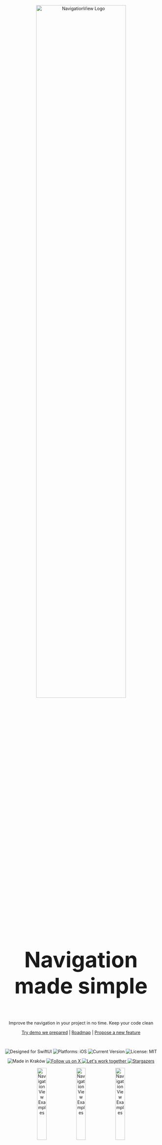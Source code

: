 <br>

<p align="center">
  <picture> 
    <source media="(prefers-color-scheme: dark)" srcset="https://github.com/Mijick/Assets/blob/main/NavigationView/Logotype/On%20Dark.svg">
    <source media="(prefers-color-scheme: light)" srcset="https://github.com/Mijick/Assets/blob/main/NavigationView/Logotype/On%20Light.svg">
    <img alt="NavigationView Logo" src="https://github.com/Mijick/Assets/blob/main/NavigationView/Logotype/On%20Dark.svg" width="76%"">
  </picture>
</p>

<h3 style="font-size: 5em" align="center">
    Navigation made simple
</h3>
                                                                                                                                          
<p align="center">
    Improve the navigation in your project in no time. Keep your code clean
</p>
                 
<p align="center">
    <a href="https://github.com/Mijick/NavigationView-Demo" rel="nofollow">Try demo we prepared</a>
    |
    <a href="https://github.com/orgs/Mijick/projects/5" rel="nofollow">Roadmap</a>
    |
    <a href="https://github.com/Mijick/NavigationView/issues/new" rel="nofollow">Propose a new feature</a>
</p>
                                                                      
<br>

<p align="center">
    <img alt="Designed for SwiftUI" src="https://github.com/Mijick/Assets/blob/main/NavigationView/Labels/Language.svg"/>
    <img alt="Platforms: iOS" src="https://github.com/Mijick/Assets/blob/main/NavigationView/Labels/Platforms.svg"/>
    <img alt="Current Version" src="https://github.com/Mijick/Assets/blob/main/NavigationView/Labels/Version.svg"/>
    <img alt="License: MIT" src="https://github.com/Mijick/Assets/blob/main/NavigationView/Labels/License.svg"/>
</p>

<p align="center">
    <img alt="Made in Kraków" src="https://github.com/Mijick/Assets/blob/main/NavigationView/Labels/Origin.svg"/>
    <a href="https://twitter.com/MijickTeam">
        <img alt="Follow us on X" src="https://github.com/Mijick/Assets/blob/main/NavigationView/Labels/X.svg"/>
    </a>
    <a href=mailto:team@mijick.com?subject=Hello>
        <img alt="Let's work together" src="https://github.com/Mijick/Assets/blob/main/NavigationView/Labels/Work%20with%20us.svg"/>
    </a>  
    <a href="https://github.com/Mijick/NavigationView/stargazers">
        <img alt="Stargazers" src="https://github.com/Mijick/Assets/blob/main/NavigationView/Labels/Stars.svg"/>
    </a>                                                                                                               
</p>

<p align="center">
    <img alt="NavigationView Examples" src="https://github.com/Mijick/Assets/blob/main/NavigationView/GIFs/NavigationView-1.gif" width="24.5%"/>
    <img alt="NavigationView Examples" src="https://github.com/Mijick/Assets/blob/main/NavigationView/GIFs/NavigationView-2.gif" width="24.5%"/>
    <img alt="NavigationView Examples" src="https://github.com/Mijick/Assets/blob/main/NavigationView/GIFs/NavigationView-3.gif" width="24.5%"/>
    <img alt="NavigationView Examples" src="https://github.com/Mijick/Assets/blob/main/NavigationView/GIFs/NavigationView-4.gif" width="24.5%"/>
</p>

<br>

NavigationView by Mijick is a powerful, open-source library dedicated for SwiftUI that makes navigation process super easy and much cleaner.
* **Custom animations.** Our library provides full support for any animation.
* **Improves code quality.** Navigate through your screens with just one line of code. Focus on what’s important to you and your project, not on Swift's intricacies.
* **Stability at last!** At Mijick, we are aware of the problems that were (and still are) with the native NavigationView and how many problems it caused to developers. Therefore, during the development process we put the greatest emphasis on the reliability and performance of the library.
* **Designed for SwiftUI.** While developing the library, we have used the power of SwiftUI to give you powerful tool to speed up your implementation process.

<br> 

# Getting Started
### ✋ Requirements

| **Platforms** | **Minimum Swift Version** |
|:----------|:----------|
| iOS 15+ | 5.0 |

### ⏳ Installation
    
#### [Swift package manager][spm]
Swift package manager is a tool for automating the distribution of Swift code and is integrated into the Swift compiler.

Once you have your Swift package set up, adding NavigationView as a dependency is as easy as adding it to the `dependencies` value of your `Package.swift`.

```Swift
dependencies: [
    .package(url: "https://github.com/Mijick/NavigationView", branch(“main”))
]
``` 
                      
<br>
    
# Usage
### 1. Setup library
Inside the `@main` structure, call the `implementNavigationView(config:)` method on the view that is to be the root view in your navigation structure. 
The view to be the root must be of type `NavigatableView`. The method takes an optional argument - `config`, that can be used to configure some modifiers for all navigation views in the application.
                      
```Swift
  var body: some Scene {
        WindowGroup {
            ContentView()
               .implementNavigationView(config: nil)                    
        }
  }
```
                      
### 2. Declare structure of the view you want to push
NavigationView provides the ability to push (or pop) any view using its built-in stack. In order to do so, it is necessary to confirm to `NavigatableView` protocol.
So that an example view you want to push will have the following declaration:
```Swift
struct ExampleView: NavigatableView {
    ...
}
```
                      
### 3. Implement `body` method
Fill your view with content
                      
```Swift
struct ExampleView: NavigatableView {    
    var body: some View {
        VStack(spacing: 0) {
            Text("Witaj okrutny świecie")
            Spacer()
            Button(action: pop) { Text("Pop") } 
        }
    }
    ...
}
```
                      
### 4. Implement `configure(view: NavigationConfig) -> NavigationConfig` method
*This step is optional - if you wish, you can skip this step and leave the configuration as default.*<br/>
Each view has its own set of methods that can be used to customise it, regardless of the config we mentioned in **step 1**.
                      
```Swift
struct ExampleView: NavigatableView {   
    func configure(view: NavigationConfig) -> NavigationConfig { view.backgroundColour(.red) }
    var body: some View {
        VStack(spacing: 0) {
            Text("Witaj okrutny świecie")
            Spacer()
            Button(action: pop) { Text("Pop") } 
        }
    }
    ...
}
```
                      
### 5. Present your view from any place you want!
Just call `ExampleView().push(with:)` from the selected place
                      
```Swift
struct SettingsViewModel {
    ...
    func openSettings() {
        ...
        ExampleView().push(with: .verticalSlide)
        ...
    }
    ...
}
```
                      
### 6. Closing views
There are two ways to do so:
- By calling one of the methods `pop`, `pop(to type:)`, `popToRoot` inside any view
                      
```Swift
struct ExampleView: NavigatableView {
    ...
    func createButton() -> some View {
        Button(action: popToRoot) { Text("Tap to return to root") } 
    }
    ...
}
```
- By calling one of the static methods of NavigationManager:
    - `NavigationManager.pop()`
    - `NavigationManager.pop(to type:)` where type is the type of view you want to return to
    - `NavigationManager.popToRoot()`   
                      
<br>
      
# Try our demo
See for yourself how does it work by cloning [project][Demo] we created
                      
# License
NavigationView is released under the MIT license. See [LICENSE][License] for details.
                      
<br><br>
                      
# Our other open source SwiftUI libraries
[PopupView] - The most powerful popup library that allows you to present any popup
<br>
[CalendarView] - Create your own calendar object in no time
<br>
[GridView] - Lay out your data with no effort
<br>
[CameraView] - The most powerful CameraController. Designed for SwiftUI
<br>
[Timer] - Modern API for Timer


                      
[MIT]: https://en.wikipedia.org/wiki/MIT_License
[SPM]: https://www.swift.org/package-manager
                      
[Demo]: https://github.com/Mijick/NavigationView-Demo
[License]: https://github.com/Mijick/NavigationView/blob/main/LICENSE
                     
[PopupView]: https://github.com/Mijick/PopupView
[CalendarView]: https://github.com/Mijick/CalendarView 
[CameraView]: https://github.com/Mijick/CameraView
[GridView]: https://github.com/Mijick/GridView
[Timer]: https://github.com/Mijick/Timer

